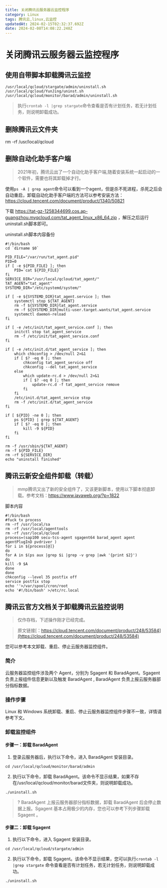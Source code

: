 ```yaml
---
title: 关闭腾讯云服务器云监控程序
category: Linux
tags: 腾讯云,linux,云监控
updatedAt: 2024-02-15T02:32:37.692Z
date: 2024-02-08T14:08:22.248Z
---
```



# 关闭腾讯云服务器云监控程序

## 使用自带脚本卸载腾讯云监控

```
/usr/local/qcloud/stargate/admin/uninstall.sh
/usr/local/qcloud/YunJing/uninst.sh
/usr/local/qcloud/monitor/barad/admin/uninstall.sh
```

>执行`crontab -l |grep stargate`命令查看是否有计划任务，若无计划任务，则说明卸载成功。

## 删除腾讯云文件夹
rm -rf /usr/local/qcloud

## 删除自动化助手客户端
>2021年初，腾讯云出了一个自动化助手客户端,随着安装系统一起启动的一个软件，需要也将其卸载掉才行。

使用`ps -A | grep agent`命令可以看到一个agent，但是杀不死进程，杀死之后会自动重启，卸载自动化助手客户端的方法可以参考安装方法：https://cloud.tencent.com/document/product/1340/50821

下载 https://tat-gz-1258344699.cos.ap-guangzhou.myqcloud.com/tat_agent_linux_x86_64.zip ，解压之后运行uninstall.sh脚本即可。

uninstall.sh脚本内容备份
```
#!/bin/bash
cd `dirname $0`

PID_FILE="/var/run/tat_agent.pid"
PID=0
if [ -e ${PID_FILE} ]; then
    PID=`cat ${PID_FILE}`
fi
SERVICE_DIR="/usr/local/qcloud/tat_agent/"
TAT_AGENT="tat_agent"
SYSTEMD_DIR="/etc/systemd/system/"

if [ -e ${SYSTEMD_DIR}tat_agent.service ]; then
    systemctl stop ${TAT_AGENT}
    rm -f ${SYSTEMD_DIR}tat_agent.service
    rm -f ${SYSTEMD_DIR}multi-user.target.wants/tat_agent.service
    systemctl daemon-reload
fi

if [ -e /etc/init/tat_agent_service.conf ]; then
    initctl stop tat_agent_service
    rm -f /etc/init/tat_agent_service.conf
fi

if [ -e /etc/init.d/tat_agent_service ]; then
    which chkconfig > /dev/null 2>&1
    if [ $? -eq 0 ]; then
        chkconfig tat_agent_service off
        chkconfig --del tat_agent_service
    else
        which update-rc.d > /dev/null 2>&1
        if [ $? -eq 0 ]; then
            update-rc.d -f tat_agent_service remove
        fi
    fi
    /etc/init.d/tat_agent_service stop
    rm -f /etc/init.d/tat_agent_service
fi

if [ ${PID} -ne 0 ]; then
    ps ${PID} | grep ${TAT_AGENT}
    if [ $? -eq 0 ]; then
        kill -9 ${PID}
    fi
fi

rm -f /usr/sbin/${TAT_AGENT}
rm -f ${PID_FILE}
rm -rf ${SERVICE_DIR}
echo "uninstall finished"

```

## 腾讯云新安全组件卸载（转载）

>mmp腾讯又出了新的安全组件了，又该更新脚本，使用以下脚本彻底卸载。参考文档：https://www.javaweb.org/?p=1822

脚本内容
```
#!/bin/bash 
#fuck tx process 
rm -rf /usr/local/sa 
rm -rf /usr/local/agenttools 
rm -rf /usr/local/qcloud 
process=(sap100 secu-tcs-agent sgagent64 barad_agent agent agentPlugInD pvdriver ) 
for i in ${process[@]} 
do
for A in $(ps aux |grep $i |grep -v grep |awk '{print $2}') 
do
kill -9 $A 
done 
done 
chkconfig --level 35 postfix off 
service postfix stop 
echo ''>/var/spool/cron/root 
echo '#!/bin/bash' >/etc/rc.local
```


## 腾讯云官方文档关于卸载腾讯云监控说明

>仅作存档，下述操作刚才已经完成。

>原文链接[：https://cloud.tencent.com/document/product/248/53584](https://cloud.tencent.com/document/product/248/53584)

您可以参考本文卸载、重启、停止云服务器监控组件。
### 简介
云服务器监控组件涉及两个 Agent，分别为 Sgagent 和 BaradAgent。Sgagent 负责上报组件信息更新以及触发 BaradAgent , BaradAgent 负责上报云服务器部分指标数据。

### 操作步骤
Linux 和 Windows 系统卸载、重启、停止云服务器监控组件步骤不一致，详情请参考下文。

### 卸载监控组件
#### 步骤一：卸载 BaradAgent
1. 登录云服务器后，执行以下命令，进入 BaradAgent 安装目录。
```plaintext
cd /usr/local/qcloud/monitor/barad/admin
```
2. 执行以下命令，卸载 BaradAgent。该命令不显示结果，如果不存在/usr/local/qcloud/monitor/barad文件夹，则说明卸载成功。
```plaintext
./uninstall.sh
```
>?  BaradAgent 上报云服务器部分指标数据，卸载 BaradAgent 后会停止数据上报。Sgagent 基本占用极少的内存，您也可以参考下列步骤卸载 Sgagent 。

#### 步骤二：卸载 Sgagent
1. 执行以下命令，进入 Sgagent 安装目录。
```plaintext
cd /usr/local/qcloud/stargate/admin
```
2. 执行以下命令，卸载 Sgagent。该命令不显示结果，您可以执行`crontab -l |grep stargate` 命令查看是否有计划任务，若无计划任务，则说明卸载成功。
```plaintext
./uninstall.sh
```